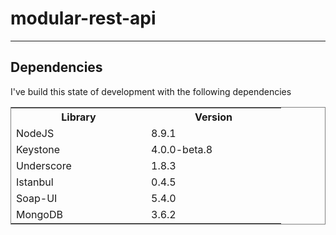 # modular-rest-api


----------


## Dependencies
I've build this state of development with the following dependencies


<table style="border-style:solid;border-width:1px;border-spacing:0;">
  <tr>
    <th width=200>Library</th>
    <th width=200>Version</th>
  </tr>
  <tr>
    <td>NodeJS</td>
    <td >8.9.1</td>
  </tr>
  <tr>
    <td class="tg-031e">Keystone</td>
    <td class="tg-031e">4.0.0-beta.8</td>
  </tr>
  <tr>
    <td class="tg-031e">Underscore</td>
    <td class="tg-031e">1.8.3</td>
  </tr>
  <tr>
    <td class="tg-031e">Istanbul</td>
    <td class="tg-031e">0.4.5</td>
  </tr>
  <tr>
    <td class="tg-031e">Soap-UI</td>
    <td class="tg-031e">5.4.0</td>
  </tr>
  <tr>
    <td class="tg-031e">MongoDB</td>
    <td class="tg-031e">3.6.2</td>
  </tr>
</table>